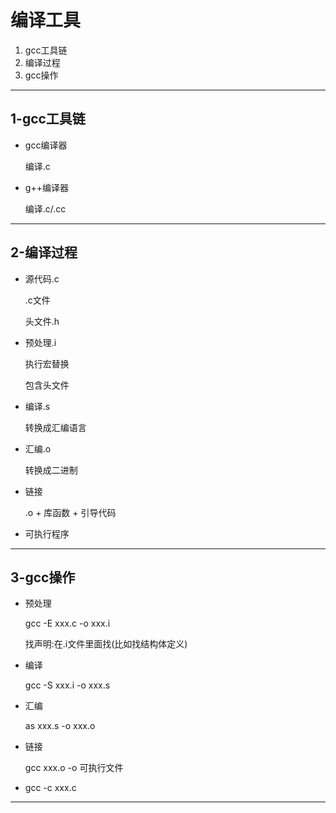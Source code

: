 # 编译工具

1. gcc工具链
2. 编译过程
3. gcc操作

---

## 1-gcc工具链

- gcc编译器
  
  编译.c

- g++编译器
  
  编译.c/.cc

---

## 2-编译过程

- 源代码.c
  
  .c文件

  头文件.h

- 预处理.i
  
  执行宏替换

  包含头文件

- 编译.s
  
  转换成汇编语言

- 汇编.o
  
  转换成二进制

- 链接
  
  .o + 库函数 + 引导代码

- 可执行程序
  
---

## 3-gcc操作

- 预处理
  
  gcc -E xxx.c -o xxx.i

  找声明:在.i文件里面找(比如找结构体定义)

- 编译
  
  gcc -S xxx.i -o xxx.s

- 汇编
  
  as xxx.s -o xxx.o

- 链接
  
  gcc xxx.o -o 可执行文件

- gcc -c xxx.c
  
---

